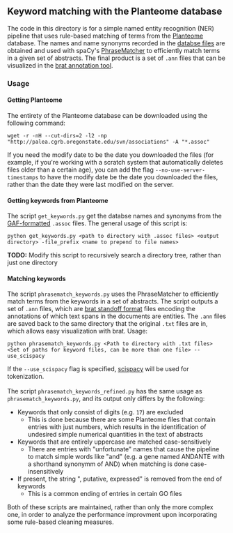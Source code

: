 ## Keyword matching with the Planteome database 
The code in this directory is for a simple named entity recognition (NER) pipeline that uses rule-based matching of terms from the [Planteome](https://planteome.org/) database. The names and name synonyms recorded in the [databse files](http://palea.cgrb.oregonstate.edu/viewsvn/associations/) are obtained and used with spaCy's [PhraseMatcher](https://spacy.io/api/phrasematcher/) to efficiently match terms in a given set of abstracts. The final product is a set of `.ann` files that can be visualized in the [brat annotation tool](https://brat.nlplab.org/).

### Usage 
#### Getting Planteome
The entirety of the Planteome database can be downloaded using the following command:
```
wget -r -nH --cut-dirs=2 -l2 -np "http://palea.cgrb.oregonstate.edu/svn/associations" -A "*.assoc"
```
If you need the modify date to be the date you downloaded the files (for example, if you're working with a scratch system that automatically deletes files older than a certain age), you can add the flag `--no-use-server-timestamps` to have the modify date be the date you downloaded the files, rather than the date they were last modified on the server. 

#### Getting keywords from Planteome
The script `get_keywords.py` get the databse names and synonyms from the [GAF-formatted](http://geneontology.org/docs/go-annotation-file-gaf-format-2.1/) `.assoc` files. The general usage of this script is:
```
python get_keywords.py <path to directory with .assoc files> <output directory> -file_prefix <name to prepend to file names>
```
**TODO:** Modify this script to recursively search a directory tree, rather than just one directory

#### Matching keywords 
The script `phrasematch_keywords.py` uses the PhraseMatcher to efficiently match terms from the keywords in a set of abstracts. The script outputs a set of `.ann` files, which are [brat standoff format](https://brat.nlplab.org/standoff.html) files encoding the annotations of which text spans in the documents are entities. The `.ann` files are saved back to the same directory that the original `.txt` files are in, which allows easy visualization with brat. Usage:
```
python phrasematch_keywords.py <Path to directory with .txt files> <Set of paths for keyword files, can be more than one file> --use_scispacy
```
If the `--use_scispacy` flag is specified, [scispacy](https://allenai.github.io/scispacy/) will be used for tokenization.
<br><br>
The script `phrasematch_keywords_refined.py` has the same usage as `phrasematch_keywords.py`, and its output only differs by the following:
* Keywords that only consist of digits (e.g. `17`) are excluded
	* This is done because there are some Planteome files that contain entries with just numbers, which results in the identification of undesired simple numerical quantities in the text of abstracts
* Keywords that are entirely uppercase are matched case-sensitively
	* There are entries with "unfortunate" names that cause the pipeline to match simple words like "and" (e.g. a gene named ANDANTE with a shorthand synonymm of AND) when matching is done case-insensitively
* If present, the string ", putative, expressed" is removed from the end of keywords
	* This is a common ending of entries in certain GO files

Both of these scripts are maintained, rather than only the more complex one, in order to analyze the performance improvment upon incorporating some rule-based cleaning measures.

